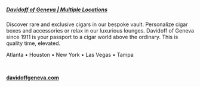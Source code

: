 ##### [Davidoff of Geneva | Multiple Locations](https://us.davidoffgeneva.com/)

Discover rare and exclusive cigars in our bespoke vault. Personalize cigar boxes and accessories or relax in our luxurious lounges. Davidoff of Geneva since 1911 is your passport to a cigar world above the ordinary. This is quality time, elevated.

Atlanta • Houston • New York • Las Vegas • Tampa 

&nbsp;

[**davidoffgeneva.com**](https://us.davidoffgeneva.com/)
